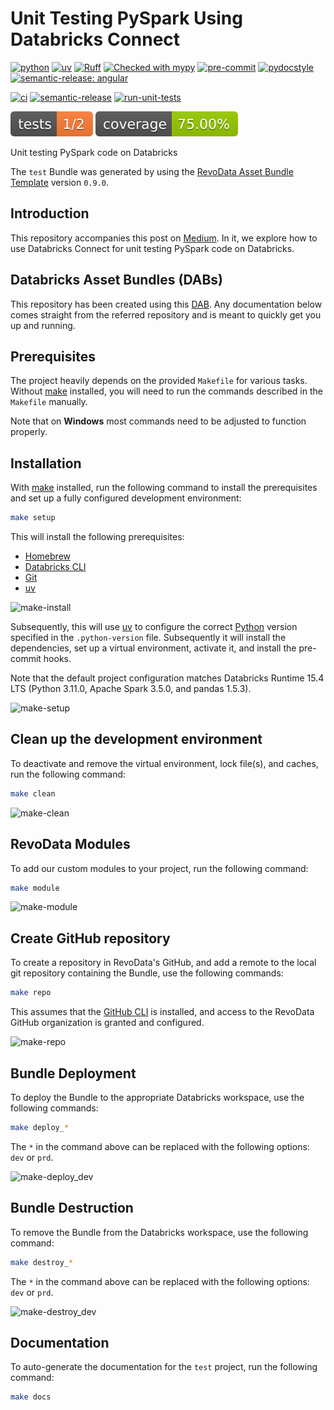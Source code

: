 # Unit Testing PySpark Using Databricks Connect

[![python](https://img.shields.io/badge/python-3.11-g)](https://www.python.org)
[![uv](https://img.shields.io/endpoint?url=https://raw.githubusercontent.com/astral-sh/uv/main/assets/badge/v0.json)](https://github.com/astral-sh/uv)
[![Ruff](https://img.shields.io/endpoint?url=https://raw.githubusercontent.com/astral-sh/ruff/main/assets/badge/v2.json)](https://github.com/astral-sh/ruff)
[![Checked with mypy](http://www.mypy-lang.org/static/mypy_badge.svg)](http://mypy-lang.org/)
[![pre-commit](https://img.shields.io/badge/pre--commit-enabled-brightgreen?logo=pre-commit&logoColor=white)](https://github.com/pre-commit/pre-commit)
[![pydocstyle](https://img.shields.io/badge/pydocstyle-enabled-AD4CD3)](http://www.pydocstyle.org/en/stable/)
[![semantic-release: angular](https://img.shields.io/badge/semantic--release-angular-e10079?logo=semantic-release)](https://github.com/semantic-release/semantic-release)

[![ci](https://github.com/revodatanl/test/actions/workflows/ci.yml/badge.svg)](https://github.com/revodatanl/test/actions/workflows/ci.yml)
[![semantic-release](https://github.com/revodatanl/test/actions/workflows/semantic-release.yml/badge.svg)](https://github.com/revodatanl/test/actions/workflows/semantic-release.yml)
[![run-unit-tests](https://github.com/revodatanl/test/actions/workflows/run-unit-tests.yml/badge.svg)](https://github.com/revodatanl/test/actions/workflows/run-unit-tests.yml)

[![tests](docs/assets/badge-tests.svg)](docs/tests/coverage/index.html)
[![coverage](docs/assets/badge-coverage.svg)](docs/tests/coverage/index.html)

Unit testing PySpark code on Databricks

The `test` Bundle was generated by using the [RevoData Asset Bundle Template](https://github.com/revodatanl/revo-asset-bundle-templates) version `0.9.0`.

## Introduction

This repository accompanies this post on [Medium](https://blog.revodata.nl/unit-testing-pyspark-using-databricks-connect-96353ac0ddc9). In it, we explore how to use Databricks Connect for unit testing PySpark code on Databricks.

## Databricks Asset Bundles (DABs)

This repository has been created using this [DAB](https://github.com/revodatanl/revo-asset-bundle-templates). Any documentation below comes straight from the referred repository and is meant to quickly get you up and running.

## Prerequisites

The project heavily depends on the provided `Makefile` for various tasks. Without [make](https://www.gnu.org/software/make) installed, you will need to run the commands described in the `Makefile` manually.

Note that on **Windows** most commands need to be adjusted to function properly.

## Installation

With [make](https://www.gnu.org/software/make) installed, run the following command to install the prerequisites and set up a fully configured development environment:

```bash
make setup
```

This will install the following prerequisites:

- [Homebrew](https://brew.sh)
- [Databricks CLI](https://docs.databricks.com/dev-tools/cli/databricks-cli.html)
- [Git](https://git-scm.com)
- [uv](https://github.com/astral-sh/uv)

![make-install](docs/assets/make-install.png)

Subsequently, this will use [uv](https://github.com/astral-sh/uv) to configure the correct [Python](https://www.python.org/) version specified in the `.python-version` file. Subsequently it will install the dependencies, set up a virtual environment, activate it, and install the pre-commit hooks.

Note that the default project configuration matches Databricks Runtime 15.4 LTS (Python 3.11.0, Apache Spark 3.5.0, and pandas 1.5.3).

![make-setup](docs/assets/make-setup.png)

## Clean up the development environment

To deactivate and remove the virtual environment, lock file(s), and caches, run the following command:

```bash
make clean
```

![make-clean](docs/assets/make-clean.png)

## RevoData Modules

To add our custom modules to your project, run the following command:

```bash
make module
```

![make-module](docs/assets/make-module.png)

## Create GitHub repository

To create a repository in RevoData's GitHub, and add a remote to the local git repository containing the Bundle, use the following commands:

```bash
make repo
```

This assumes that the [GitHub CLI](https://cli.github.com) is installed, and access to the RevoData GitHub organization is granted and configured.

![make-repo](docs/assets/make-repo.png)


## Bundle Deployment

To deploy the Bundle to the appropriate Databricks workspace, use the following commands:

```bash
make deploy_*
```

The `*` in the command above can be replaced with the following options: `dev` or `prd`.

![make-deploy_dev](docs/assets/make-deploy_dev.png)

## Bundle Destruction

To remove the Bundle from the Databricks workspace, use the following command:

```bash
make destroy_*
```

The `*` in the command above can be replaced with the following options: `dev` or `prd`.

![make-destroy_dev](docs/assets/make-destroy_dev.png)

## Documentation

To auto-generate the documentation for the `test` project, run the following command:

```bash
make docs
```
